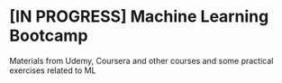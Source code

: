 # \[IN PROGRESS\] Machine Learning Bootcamp
Materials from Udemy, Coursera and other courses and some practical exercises related to ML
